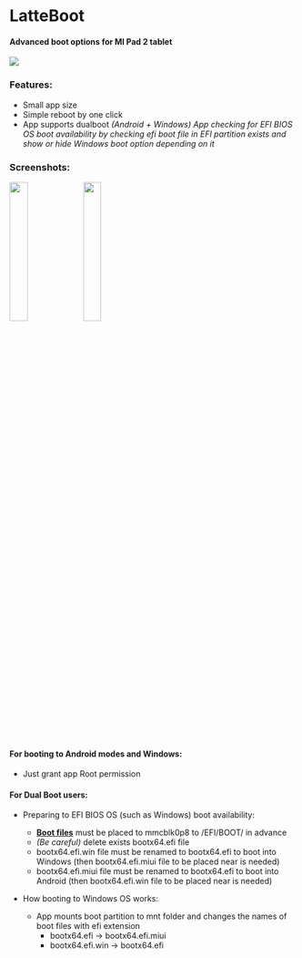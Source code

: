# LatteBoot
#### Advanced boot options for MI Pad 2 tablet
![](https://raw.githubusercontent.com/AndyER03/LatteBoot/master/app/src/main/res/mipmap-xxxhdpi/ic_launcher.png)

### Features:
* Small app size
* Simple reboot by one click
* App supports dualboot *(Android + Windows)*
*App checking for EFI BIOS OS boot availability by checking efi boot file in EFI partition exists and show or hide Windows boot option depending on it*

### Screenshots:
<img src="https://raw.githubusercontent.com/AndyER03/LatteBoot/master/Screenshots/Scrn_1.png" width=25% height=25%> <img src="https://raw.githubusercontent.com/AndyER03/LatteBoot/master/Screenshots/Scrn_2.png" width=25% height=25%>

#### For booting to Android modes and Windows:
* Just grant app Root permission

#### For Dual Boot users:
* Preparing to EFI BIOS OS (such as Windows) boot availability:
    * [**Boot files**](https://drive.google.com/drive/folders/1Son2vUjhO53f5fJRGg-mvrW7H79grvHo?usp=sharing "Google Drive") must be placed to mmcblk0p8 to /EFI/BOOT/ in advance
    * *(Be careful)* delete exists bootx64.efi file
    * bootx64.efi.win file must be renamed to bootx64.efi to boot into Windows (then bootx64.efi.miui file to be placed near is needed)
    * bootx64.efi.miui file must be renamed to bootx64.efi to boot into Android (then bootx64.efi.win file to be placed near is needed)
    
* How booting to Windows OS works:
    * App mounts boot partition to mnt folder and changes the names of boot files with efi extension
      * bootx64.efi -> bootx64.efi.miui
      * bootx64.efi.win -> bootx64.efi
